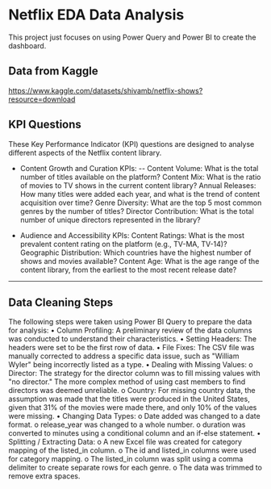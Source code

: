 # Netflix EDA Data Analysis
This project just focuses on using Power Query and Power BI to create the dashboard.
## Data from Kaggle 
https://www.kaggle.com/datasets/shivamb/netflix-shows?resource=download
## KPI Questions
These Key Performance Indicator (KPI) questions are designed to analyse different aspects of the Netflix content library.

- Content Growth and Curation KPIs:
-- Content Volume: What is the total number of titles available on the platform?
	Content Mix: What is the ratio of movies to TV shows in the current content library?
	Annual Releases: How many titles were added each year, and what is the trend of content acquisition over time?
Genre Diversity: What are the top 5 most common genres by the number of titles?
	Director Contribution: What is the total number of unique directors represented in the library?


- Audience and Accessibility KPIs:
  Content Ratings: What is the most prevalent content rating on the platform (e.g., TV-MA, TV-14)?
	Geographic Distribution: Which countries have the highest number of shows and movies available?
  Content Age: What is the age range of the content library, from the earliest to the most recent release date?

  
________________________________________
## Data Cleaning Steps
The following steps were taken using Power BI Query to prepare the data for analysis:
•	Column Profiling: A preliminary review of the data columns was conducted to understand their characteristics.
•	Setting Headers: The headers were set to be the first row of data.
•	File Fixes: The CSV file was manually corrected to address a specific data issue, such as "William Wyler" being incorrectly listed as a type.
•	Dealing with Missing Values:
o	Director: The strategy for the director column was to fill missing values with "no director." The more complex method of using cast members to find directors was deemed unreliable.
o	Country: For missing country data, the assumption was made that the titles were produced in the United States, given that 31% of the movies were made there, and only 10% of the values were missing.
•	Changing Data Types:
o	Date added was changed to a date format.
o	release_year was changed to a whole number.
o	duration was converted to minutes using a conditional column and an if-else statement.
•	Splitting / Extracting Data:
o	A new Excel file was created for category mapping of the listed_in column.
o	The id and listed_in columns were used for category mapping.
o	The listed_in column was split using a comma delimiter to create separate rows for each genre.
o	The data was trimmed to remove extra spaces.

